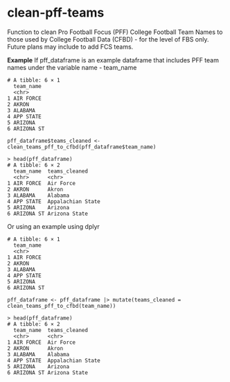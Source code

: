 # clean-pff-teams
Function to clean Pro Football Focus (PFF) College Football Team Names to those used by College Football Data (CFBD) - for the level of FBS only. Future plans may include to add FCS teams.

**Example**
If pff_dataframe is an example dataframe that includes PFF team names under the variable name - team_name

```
# A tibble: 6 × 1
  team_name 
  <chr>     
1 AIR FORCE 
2 AKRON     
3 ALABAMA   
4 APP STATE 
5 ARIZONA   
6 ARIZONA ST

pff_dataframe$teams_cleaned <- clean_teams_pff_to_cfbd(pff_dataframe$team_name)

> head(pff_dataframe)
# A tibble: 6 × 2
  team_name  teams_cleaned    
  <chr>      <chr>            
1 AIR FORCE  Air Force        
2 AKRON      Akron            
3 ALABAMA    Alabama          
4 APP STATE  Appalachian State
5 ARIZONA    Arizona          
6 ARIZONA ST Arizona State    
```

Or using an example using dplyr

```
# A tibble: 6 × 1
  team_name 
  <chr>     
1 AIR FORCE 
2 AKRON     
3 ALABAMA   
4 APP STATE 
5 ARIZONA   
6 ARIZONA ST

pff_dataframe <- pff_dataframe |> mutate(teams_cleaned = clean_teams_pff_to_cfbd(team_name))

> head(pff_dataframe)
# A tibble: 6 × 2
  team_name  teams_cleaned    
  <chr>      <chr>            
1 AIR FORCE  Air Force        
2 AKRON      Akron            
3 ALABAMA    Alabama          
4 APP STATE  Appalachian State
5 ARIZONA    Arizona          
6 ARIZONA ST Arizona State 
```

